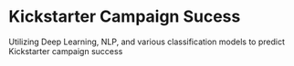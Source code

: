 # Kickstarter Campaign Sucess
Utilizing Deep Learning, NLP, and various classification models to predict Kickstarter campaign success
